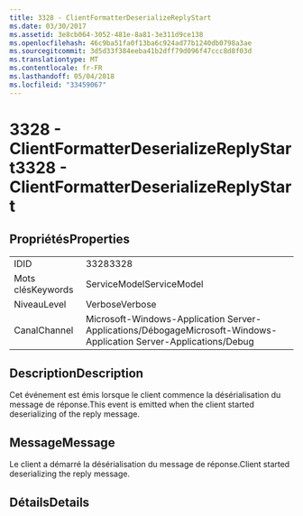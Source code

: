 ```yaml
---
title: 3328 - ClientFormatterDeserializeReplyStart
ms.date: 03/30/2017
ms.assetid: 3e8cb064-3052-481e-8a81-3e311d9ce138
ms.openlocfilehash: 46c9ba51fa0f13ba6c924ad77b1240db0798a3ae
ms.sourcegitcommit: 3d5d33f384eeba41b2dff79d096f47ccc8d8f03d
ms.translationtype: MT
ms.contentlocale: fr-FR
ms.lasthandoff: 05/04/2018
ms.locfileid: "33459067"
---
```

# <a name="3328---clientformatterdeserializereplystart"></a><span data-ttu-id="dba95-102">3328 - ClientFormatterDeserializeReplyStart</span><span class="sxs-lookup"><span data-stu-id="dba95-102">3328 - ClientFormatterDeserializeReplyStart</span></span>
## <a name="properties"></a><span data-ttu-id="dba95-103">Propriétés</span><span class="sxs-lookup"><span data-stu-id="dba95-103">Properties</span></span>  
  
|||  
|-|-|  
|<span data-ttu-id="dba95-104">ID</span><span class="sxs-lookup"><span data-stu-id="dba95-104">ID</span></span>|<span data-ttu-id="dba95-105">3328</span><span class="sxs-lookup"><span data-stu-id="dba95-105">3328</span></span>|  
|<span data-ttu-id="dba95-106">Mots clés</span><span class="sxs-lookup"><span data-stu-id="dba95-106">Keywords</span></span>|<span data-ttu-id="dba95-107">ServiceModel</span><span class="sxs-lookup"><span data-stu-id="dba95-107">ServiceModel</span></span>|  
|<span data-ttu-id="dba95-108">Niveau</span><span class="sxs-lookup"><span data-stu-id="dba95-108">Level</span></span>|<span data-ttu-id="dba95-109">Verbose</span><span class="sxs-lookup"><span data-stu-id="dba95-109">Verbose</span></span>|  
|<span data-ttu-id="dba95-110">Canal</span><span class="sxs-lookup"><span data-stu-id="dba95-110">Channel</span></span>|<span data-ttu-id="dba95-111">Microsoft-Windows-Application Server-Applications/Débogage</span><span class="sxs-lookup"><span data-stu-id="dba95-111">Microsoft-Windows-Application Server-Applications/Debug</span></span>|  
  
## <a name="description"></a><span data-ttu-id="dba95-112">Description</span><span class="sxs-lookup"><span data-stu-id="dba95-112">Description</span></span>  
 <span data-ttu-id="dba95-113">Cet événement est émis lorsque le client commence la désérialisation du message de réponse.</span><span class="sxs-lookup"><span data-stu-id="dba95-113">This event is emitted when the client started deserializing of the reply message.</span></span>  
  
## <a name="message"></a><span data-ttu-id="dba95-114">Message</span><span class="sxs-lookup"><span data-stu-id="dba95-114">Message</span></span>  
 <span data-ttu-id="dba95-115">Le client a démarré la désérialisation du message de réponse.</span><span class="sxs-lookup"><span data-stu-id="dba95-115">Client started deserializing the reply message.</span></span>  
  
## <a name="details"></a><span data-ttu-id="dba95-116">Détails</span><span class="sxs-lookup"><span data-stu-id="dba95-116">Details</span></span>
